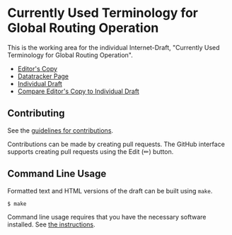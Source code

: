 # Currently Used Terminology for Global Routing Operation

This is the working area for the individual Internet-Draft, "Currently Used Terminology for Global Routing Operation".

* [Editor's Copy](https://ichdasich.github.io/draft-routing-operations-terminology/#go.draft-fiebig-grow-routing-operations-terminology.html)
* [Datatracker Page](https://datatracker.ietf.org/doc/draft-fiebig-grow-routing-operations-terminology)
* [Individual Draft](https://datatracker.ietf.org/doc/html/draft-fiebig-grow-routing-operations-terminology)
* [Compare Editor's Copy to Individual Draft](https://ichdasich.github.io/draft-routing-operations-terminology/#go.draft-fiebig-grow-routing-operations-terminology.diff)


## Contributing

See the
[guidelines for contributions](https://github.com/ichdasich/draft-routing-operations-terminology/blob/main/CONTRIBUTING.md).

Contributions can be made by creating pull requests.
The GitHub interface supports creating pull requests using the Edit (✏) button.


## Command Line Usage

Formatted text and HTML versions of the draft can be built using `make`.

```sh
$ make
```

Command line usage requires that you have the necessary software installed.  See
[the instructions](https://github.com/martinthomson/i-d-template/blob/main/doc/SETUP.md).

